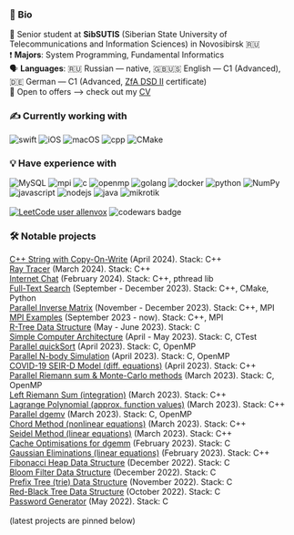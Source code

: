 ### 🔖  Bio
📖 Senior student at **SibSUTIS** (Siberian State University of Telecommunications and Information Sciences) in Novosibirsk 🇷🇺
<br>
❗ **Majors**: System Programming, Fundamental Informatics
<br>
🗣 **Languages**: 🇷🇺 Russian — native, 🇬🇧🇺🇸 English — C1 (Advanced), 🇩🇪 German — C1 (Advanced, [ZfA DSD II](https://www.auslandsschulwesen.de/Webs/ZfA/DE/Deutsch-lernen/DSD/DSD-II/dsd-II_node.html) certificate)
<br>
👷 Open to offers —> check out my [CV](https://allenvox.github.io/docs/grigoryev-cv-2024-en.pdf)
<br>
### ✍  Currently working with
![swift](https://img.shields.io/badge/Swift-%23FA7343.svg?&style=flat&logo=swift&logoColor=white)
![iOS](https://img.shields.io/badge/iOS-%23181717.svg?style=flat&logo=apple&logoColor=white)
![macOS](https://img.shields.io/badge/macOS-%23181717.svg?style=flat&logo=apple&logoColor=white)
![cpp](https://img.shields.io/badge/C++-%2300599C.svg?&style=flat&logo=c%2B%2B&logoColor=white)
![CMake](https://img.shields.io/badge/CMake-%23008FBA.svg?style=flat&logo=cmake&logoColor=white)
<br>
### 💡 Have experience with
![MySQL](https://img.shields.io/badge/MySQL-4479A1.svg?style=flat&logo=mysql&logoColor=white)
![mpi](https://img.shields.io/badge/MPI-%2300599C.svg?&style=flat&logo=c%2B%2B&logoColor=white)
![c](https://img.shields.io/badge/C-%2300599C.svg?&style=flat&logo=c&logoColor=white)
![openmp](https://img.shields.io/badge/OpenMP-%2300599C.svg?&style=flat&logo=c&logoColor=white)
![golang](https://img.shields.io/badge/go-%2300ADD8.svg?&style=flat&logo=go&logoColor=white)
![docker](https://img.shields.io/badge/docker-%230db7ed.svg?style=flat&logo=docker&logoColor=white)
![python](https://img.shields.io/badge/python-3670A0?style=flat&logo=python&logoColor=ffdd54)
![NumPy](https://img.shields.io/badge/NumPy-%23013243.svg?style=flat&logo=numpy&logoColor=white)
![javascript](https://img.shields.io/badge/javascript-%23323330.svg?&style=flat&logo=javascript&logoColor=%23F7DF1E)
![nodejs](https://img.shields.io/badge/Node.js-%2343853D.svg?&style=flat&logo=node.js&logoColor=white)
![java](https://img.shields.io/badge/java-%23ED8B00.svg?&style=flat&logo=oracle&logoColor=white)
![mikrotik](https://img.shields.io/badge/mikrotik-%23181717.svg?style=flat&logo=mikrotik&logoColor=white)
<br><br>
[![LeetCode user allenvox](https://img.shields.io/badge/dynamic/json?style=flat&labelColor=black&color=%23ffa116&label=Solved&query=solvedOverTotal&url=https%3A%2F%2Fleetcode-badge.vercel.app%2Fapi%2Fusers%2Fallenvox&logo=leetcode&logoColor=yellow)](https://leetcode.com/allenvox/) ![codewars badge](https://www.codewars.com/users/allenvox/badges/small)
<br>
### 🛠 Notable projects
[C++ String with Copy-On-Write](https://github.com/allenvox/string-cow) (April 2024). Stack: C++<br>
[Ray Tracer](https://github.com/allenvox/ray-tracer) (March 2024). Stack: C++<br>
[Internet Chat](https://github.com/allenvox/chat-pthread) (February 2024). Stack: C++, pthread lib<br>
[Full-Text Search](https://github.com/allenvox/full-text-search) (September - December 2023). Stack: C++, CMake, Python<br>
[Parallel Inverse Matrix](https://github.com/allenvox/mpi-inverse-matrix) (November - December 2023). Stack: C++, MPI<br>
[MPI Examples](https://github.com/allenvox/mpi-examples) (September 2023 - now). Stack: C++, MPI<br>
[R-Tree Data Structure](https://github.com/allenvox/rtree) (May - June 2023). Stack: C<br>
[Simple Computer Architecture](https://github.com/allenvox/simple-computer) (April - May 2023). Stack: C, CTest<br>
[Parallel quickSort](https://github.com/allenvox/task-parallelism) (April 2023). Stack: C, OpenMP<br>
[Parallel N-body Simulation](https://github.com/allenvox/n-body) (April 2023). Stack: C, OpenMP<br>
[COVID-19 SEIR-D Model (diff. equations)](https://github.com/allenvox/seird-model) (April 2023). Stack: C++<br>
[Parallel Riemann sum & Monte-Carlo methods](https://github.com/allenvox/parallel-integration) (March 2023). Stack: C, OpenMP<br>
[Left Riemann Sum (integration)](https://github.com/allenvox/left-riemann-sum) (March 2023). Stack: C++<br>
[Lagrange Polynomial (approx. function values)](https://github.com/allenvox/lagrange-polynomial) (March 2023). Stack: C++<br>
[Parallel dgemv](https://github.com/allenvox/dgemv) (March 2023). Stack: C, OpenMP<br>
[Chord Method (nonlinear equations)](https://github.com/allenvox/chord-method) (March 2023). Stack: C++<br>
[Seidel Method (linear equations)](https://github.com/allenvox/seidel-method) (March 2023). Stack: C++<br>
[Cache Optimisations for dgemm](https://github.com/allenvox/cache-dgemm) (February 2023). Stack: C<br>
[Gaussian Eliminations (linear equations)](https://github.com/allenvox/gaussian-eliminations) (February 2023). Stack: C++<br>
[Fibonacci Heap Data Structure](https://github.com/allenvox/fibonacci-heap) (December 2022). Stack: C<br>
[Bloom Filter Data Structure](https://github.com/allenvox/bloom-filter) (December 2022). Stack: C<br>
[Prefix Tree (trie) Data Structure](https://github.com/allenvox/prefix-tree) (November 2022). Stack: C<br>
[Red-Black Tree Data Structure](https://github.com/allenvox/red-black-tree) (October 2022). Stack: C<br>
[Password Generator](https://github.com/allenvox/pwgen) (May 2022). Stack: C<br>
<br>
(latest projects are pinned below)
